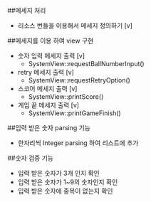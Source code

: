##메세지 처리
* 리소스 번들을 이용해서 메세지 정의하기 [v]

##메세지를 이용 하여 view 구현
* 숫자 입력 메세지 출력 [v]
  - SystemView::requestBallNumberInput()
* retry 메세지 출력 [v]
  - SystemView::requestRetryOption()
* 스코어 메세지 출력 [v]
  - SystemView::printScore()
* 게임 끝 메세지 출력 [v]
  - SystemView::printGameFinish()

##입력 받은 숫자 parsing 기능
- 한자리씩 Integer parsing 하여 리스트에 추가 

##숫자 검증 기능
- 입력 받은 숫자가 3개 인지 확인
- 입력 받은 숫자가 1~9의 숫자인지 확인
- 입력 받은 숫자에 중복이 없는지 확인